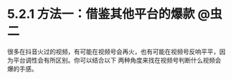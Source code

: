 # 5.2.1 方法一：借鉴其他平台的爆款 @虫二

很多在抖音火过的视频，有可能在视频号会再火，也有可能在视频号反响平平，因为平台调性会有所区别。你可以结合以下 两种角度来找在视频号判断什么视频会爆的手感。
